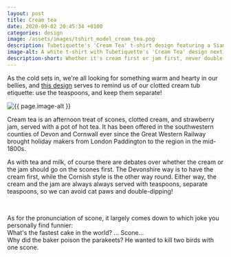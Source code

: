 ```yaml
---
layout: post
title: Cream tea
date: 2020-09-02 20:45:34 +0100
categories: design
image: /assets/images/tshirt_model_cream_tea.png
description: Tubetiquette's 'Cream Tea' t-shirt design featuring a Siamese cat forgetting its manners and dipping its paw in a tub of clotted cream. How very improper!
image-alt: A white t-shirt with Tubetiquette's 'Cream Tea' design next to Paddington Bear with his marmite sandwich. 
description-short: Whether it's cream first or jam first, never double-dip like this cat that got the cream. 
---
```


<p>As the cold sets in, we're all looking for something warm and hearty in our bellies, and <a href="https://tubetiquette.teemill.com/product/cream-tea/">this design</a> serves to remind us of our clotted cream tub etiquette: use the teaspoons, and keep them separate! </p>

<section class="spotlights">
    <section>
        <img src="{{ page.image }}" alt="{{ page.image-alt }}" data-position="center center">
		<div class="content">
			<div class="inner">
<p>Cream tea is an afternoon treat of scones, clotted cream, and strawberry jam, served with a pot of hot tea. It has been offered in the southwestern counties of Devon and Cornwall ever since the Great Western Railway brought holiday makers from London Paddington to the region in the mid-1800s. </p>

<p>As with tea and milk, of course there are debates over whether the cream or the jam should go on the scones first. The Devonshire way is to have the cream first, while the Cornish style is the other way round. Either way, the cream and the jam are always always served with teaspoons, separate teaspoons, so we can avoid cat paws and double-dipping! </p>
    </div></div></section></section><br>

<p>As for the pronunciation of scone, it largely comes down to which joke you personally find funnier: <br>
What's the fastest cake in the world? ... Scone...<br>
Why did the baker poison the parakeets? He wanted to kill two birds with one scone.
</p>
